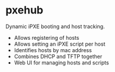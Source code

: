 # pxehub
Dynamic iPXE booting and host tracking.

* Allows registering of hosts
* Allows setting an iPXE script per host
* Identifies hosts by mac address
* Combines DHCP and TFTP together
* Web UI for managing hosts and scripts